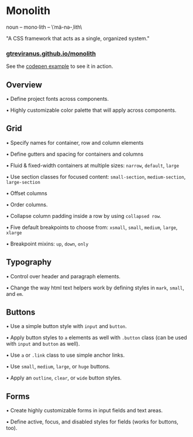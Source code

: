 # Monolith

noun – mono·lith – \ˈmä-nə-ˌlith\ 

"A CSS framework that acts as a single, organized system."

### [gtreviranus.github.io/monolith](https://gtreviranus.github.io/monolith)

See the [codepen example](https://codepen.io/geotrev/pen/PWEYaB) to see it in action.

## Overview

• Define project fonts across components.

• Highly customizable color palette that will apply across components.

## Grid

• Specify names for container, row and column elements

• Define gutters and spacing for containers and columns

• Fluid & fixed-width containers at multiple sizes: `narrow`, `default`, `large`

• Use section classes for focused content: `small-section`, `medium-section`, `large-section`

• Offset columns

• Order columns.

• Collapse column padding inside a row by using `collapsed row`.

• Five default breakpoints to choose from: `xsmall`, `small`, `medium`, `large`, `xlarge`

• Breakpoint mixins: `up`, `down`, `only`

## Typography

• Control over header and paragraph elements.

• Change the way html text helpers work by defining styles in `mark`, `small`, and `em`.

## Buttons

• Use a simple button style with `input` and `button`.

• Apply button styles to `a` elements as well with `.button` class (can be used with `input` and `button` as well).

• Use `a` or `.link` class to use simple anchor links.

• Use `small`, `medium`, `large`, or `huge` buttons.

• Apply an `outline`, `clear`, or `wide` button styles.

## Forms

• Create highly customizable forms in input fields and text areas.

• Define active, focus, and disabled styles for fields (works for buttons, too).
